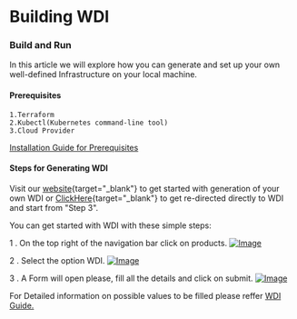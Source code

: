 # Building WDI

### Build and Run

In this article we will explore how you can generate and set up your own well-defined Infrastructure on your local machine.

#### Prerequisites
    1.Terraform
    2.Kubectl(Kubernetes command-line tool) 
    3.Cloud Provider
    
[Installation Guide for Prerequisites](https://comakeit-tic.github.io/Documentation/WDI/2Prerequisites/)


#### Steps for Generating WDI

Visit our [website](http://wda-ui.s3-website.ap-south-1.amazonaws.com){target="_blank"} to get started with generation of your own WDI or [ClickHere](http://wda-ui.s3-website.ap-south-1.amazonaws.com/wdi){target="_blank"} to get re-directed directly to WDI and start from "Step 3".

You can get started with WDI with these simple steps:

1 . On the top right of the navigation bar click on products.
<a href="/Images/wda1.png" target="_blank"><img src="/Images/wda1.png" alt="Image"></a>

2 . Select the option WDI.
<a href="/Images/wdi1.png" target="_blank"><img src="/Images/wdi1.png" alt="Image"></a>

3 . A Form will open please, fill all the details and click on submit.
<a href="/Images/wdi2.png" target="_blank"><img src="/Images/wdi2.png" alt="Image"></a>

For Detailed information on possible values to be filled please reffer [WDI Guide.](https://comakeit-tic.github.io/Documentation/WDI/1WDI/)


